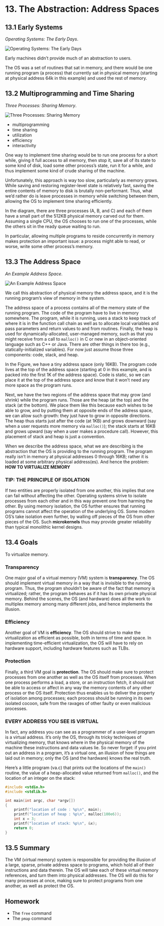 # 13. The Abstraction: Address Spaces

## 13.1 Early Systems

*Operating Systems: The Early Days*.

![Operating Systems: The Early Days](images/13_1_os_the_early_days.png)

Early machines didn’t provide much of an abstraction to users.

The OS was a set of routines that sat in memory, and there would be one running
program (a process) that currently sat in physical memory (starting at physical
address 64k in this example) and used the rest of memory.

## 13.2 Multiprogramming and Time Sharing

*Three Processes: Sharing Memory*.

![Three Processes: Sharing Memory](images/13_2_3_processes_sharing_memory.png)

- multiprogramming
- time sharing
- utilization
- efficiency
- interactivity

One way to implement time sharing would be to run one process for a short
while, giving it full access to all memory, then stop it, save all of its state
to some kind of disk, load some other process’s state, run it for a while, and
thus implement some kind of crude sharing of the machine.

Unfortunately, this approach is way too slow, particularly as memory grows.
While saving and restoring register-level state is relatively fast, saving the
entire contents of memory to disk is brutally non-performant. Thus, what we’d
rather do is leave processes in memory while switching between them, allowing
the OS to implement time sharing efficiently.

In the diagram, there are three processes (A, B, and C) and each of them have a
small part of the 512KB physical memory carved out for them. Assuming a single
CPU, the OS chooses to run one of the processes, while the others sit in the
ready queue waiting to run.

In particular, allowing multiple programs to reside concurrently in memory
makes protection an important issue: a process might able to read, or worse,
write some other process’s memory.

## 13.3 The Address Space

*An Example Address Space*.

![An Example Address Space](images/13_3_an_example_address_space.png)

We call this abstraction of physical memory the address space, and it is the
running program’s view of memory in the system.

The address space of a process contains all of the memory state of the running
program. The code of the program have to live in memory somewhere. The program,
while it is running, uses a stack to keep track of where it is in the function
call chain as well as to allocate local variables and pass parameters and
return values to and from routines. Finally, the heap is used for
dynamically-allocated, user-managed memory, such as that you might receive from
a call to `malloc()` in C or new in an object-oriented language such as C++ or
Java. There are other things in there too (e.g., statically-initialized
variables). For now just assume those three components: code, stack, and heap.

In the Figure, we have a tiny address space (only 16KB). The program code lives
at the top of the address space (starting at 0 in this example, and is packed
into the first 1K of the address space). Code is static, so we can place it at
the top of the address space and know that it won’t need any more space as the
program runs.

Next, we have the two regions of the address space that may grow (and shrink)
while the program runs. Those are the heap (at the top) and the stack (at the
bottom). We place them like this because each wishes to be able to grow, and by
putting them at opposite ends of the address space, we can allow such growth:
they just have to grow in opposite directions. The heap thus starts just after
the code (at 1KB) and grows downward (say when a user requests more memory via
`malloc()`); the stack starts at 16KB and grows upward (say when a user makes a
procedure call). However, this placement of stack and heap is just a
convention.

When we describe the address space, what we are describing is the abstraction
that the OS is providing to the running program. The program really isn’t in
memory at physical addresses 0 through 16KB; rather it is loaded at some
arbitrary physical address(es). And hence the problem: **HOW TO VIRTUALIZE
MEMORY**

### TIP: THE PRINCIPLE OF ISOLATION

If two entities are properly isolated from one another, this implies that one
can fail without affecting the other. Operating systems strive to isolate
processes from each other and in this way prevent one from harming the other.
By using memory isolation, the OS further ensures that running programs cannot
affect the operation of the underlying OS. Some modern OS’s take isolation even
further, by walling off pieces of the OS from other pieces of the OS. Such
**microkernels** thus may provide greater reliability than typical monolithic
kernel designs.

## 13.4 Goals

To virtualize memory.

### Transparency

One major goal of a virtual memory (VM) system is **transparency**. The OS
should implement virtual memory in a way that is invisible to the running
program. Thus, the program shouldn’t be aware of the fact that memory is
virtualized; rather, the program behaves as if it has its own private physical
memory. Behind the scenes, the OS (and hardware) does all the work to multiplex
memory among many different jobs, and hence implements the illusion.

### Efficiency

Another goal of VM is **efficiency**. The OS should strive to make the
virtualization as efficient as possible, both in terms of time and space. In
implementing time-efficient virtualization, the OS will have to rely on
hardware support, including hardware features such as TLBs.

### Protection

Finally, a third VM goal is **protection**. The OS should make sure to protect
processes from one another as well as the OS itself from processes. When one
process performs a load, a store, or an instruction fetch, it should not be
able to access or affect in any way the memory contents of any other process or
the OS itself. Protection thus enables us to deliver the property of isolation
among processes; each process should be running in its own isolated cocoon,
safe from the ravages of other faulty or even malicious processes.

### EVERY ADDRESS YOU SEE IS VIRTUAL

In fact, any address you can see as a programmer of a user-level program is a
virtual address. It’s only the OS, through its tricky techniques of
virtualizing memory, that knows where in the physical memory of the machine
these instructions and data values lie. So never forget: if you print out an
address in a program, it’s a virtual one, an illusion of how things are laid
out in memory; only the OS (and the hardware) knows the real truth.

Here’s a little program (va.c) that prints out the locations of the `main()`
routine, the value of a heap-allocated value returned from `malloc()`, and the
location of an integer on the stack:

```c
#include <stdio.h>
#include <stdlib.h>

int main(int argc, char *argv[])
{
    printf("location of code : %p\n", main);
    printf("location of heap : %p\n", malloc(100e6));
    int x = 3;
    printf("location of stack: %p\n", &x);
    return 0;
}
```

## 13.5 Summary

The VM (virtual memory) system is responsible for providing the illusion of a
large, sparse, private address space to programs, which hold all of their
instructions and data therein. The OS will take each of these virtual memory
references, and turn them into physical addresses. The OS will do this for many
processes at once, making sure to protect programs from one another, as well as
protect the OS.

## Homework

- The `free` command
- The `pmap` command
